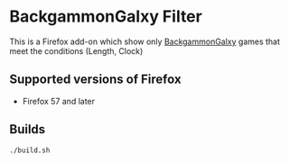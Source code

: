 # BackgammonGalxy Filter

This is a Firefox add-on which show only [BackgammonGalxy](https://backgammongalaxy.com/) games that meet the conditions (Length, Clock)

## Supported versions of Firefox

* Firefox 57 and later

## Builds

```
./build.sh
```
